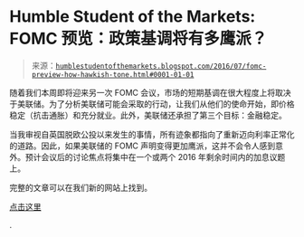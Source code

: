 <!--yml

类别：未分类

date: 2024-05-18 03:03:51

-->

# Humble Student of the Markets: FOMC 预览：政策基调将有多鹰派？

> 来源：[`humblestudentofthemarkets.blogspot.com/2016/07/fomc-preview-how-hawkish-tone.html#0001-01-01`](https://humblestudentofthemarkets.blogspot.com/2016/07/fomc-preview-how-hawkish-tone.html#0001-01-01)

随着我们本周即将迎来另一次 FOMC 会议，市场的短期基调在很大程度上将取决于美联储。为了分析美联储可能会采取的行动，让我们从他们的使命开始，即价格稳定（抗击通胀）和充分就业。此外，美联储还承担了第三个目标：金融稳定。

当我审视自英国脱欧公投以来发生的事情，所有迹象都指向了重新迈向利率正常化的道路。因此，如果美联储的 FOMC 声明变得更加鹰派，这并不会令人感到意外。预计会议后的讨论焦点将集中在一个或两个 2016 年剩余时间内的加息议题上。

完整的文章可以在我们新的网站上找到。

[点击这里](https://humblestudentofthemarkets.com/2016/07/25/fomc-preview-how-hawkish-the-tone/)

.
